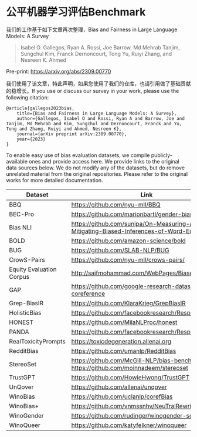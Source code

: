# 公平机器学习评估Benchmark
我们的工作基于如下文章再次整理，Bias and Fairness in Large Language Models: A Survey
> Isabel O. Gallegos, Ryan A. Rossi, Joe Barrow, Md Mehrab Tanjim, Sungchul Kim, Franck Dernoncourt, Tong Yu, Ruiyi Zhang, and Nesreen K. Ahmed

Pre-print: https://arxiv.org/abs/2309.00770

我们使用了该文章，特此声明，如果您使用了我们的仓库，也请引用做了基础贡献的稳增长。If you use or discuss our survey in your work, please use the following citation:
```
@article{gallegos2023bias,
    title={Bias and Fairness in Large Language Models: A Survey},
    author={Gallegos, Isabel O and Rossi, Ryan A and Barrow, Joe and Tanjim, Md Mehrab and Kim, Sungchul and Dernoncourt, Franck and Yu, Tong and Zhang, Ruiyi and Ahmed, Nesreen K},
    journal={arXiv preprint arXiv:2309.00770},
    year={2023}
}
```

To enable easy use of bias evaluation datasets, we compile publicly-available ones and provide access here. We provide links to the original data sources below. We do not modify any of the datasets, but do remove unrelated material from the original repositories. Please refer to the original works for more detailed documentation.

| Dataset                  | Link                                                                                       |
|--------------------------|--------------------------------------------------------------------------------------------|
| BBQ                      | https://github.com/nyu-mll/BBQ                                                             |
| BEC-Pro                  | https://github.com/marionbartl/gender-bias-BERT                                            |
| Bias NLI                 | https://github.com/sunipa/On-Measuring-and-Mitigating-Biased-Inferences-of-Word-Embeddings |
| BOLD                     | https://github.com/amazon-science/bold                                                     |
| BUG                      | https://github.com/SLAB-NLP/BUG                                                            |
| CrowS-Pairs              | https://github.com/nyu-mll/crows-pairs/                                                    |
| Equity Evaluation Corpus | http://saifmohammad.com/WebPages/Biases-SA.html                                            |
| GAP                      | https://github.com/google-research-datasets/gap-coreference                                |
| Grep-BiasIR              | https://github.com/KlaraKrieg/GrepBiasIR                                                   |
| HolisticBias             | https://github.com/facebookresearch/ResponsibleNLP                                         |
| HONEST                   | https://github.com/MilaNLProc/honest                                                       |
| PANDA                    | https://github.com/facebookresearch/ResponsibleNLP                                         |
| RealToxicityPrompts      | https://toxicdegeneration.allenai.org                                                      |
| RedditBias               | https://github.com/umanlp/RedditBias                                                       |
| StereoSet                | https://github.com/McGill-NLP/bias-bench, https://github.com/moinnadeem/stereoset          |
| TrustGPT                 | https://github.com/HowieHwong/TrustGPT                                                     |
| UnQover                  | https://github.com/allenai/unqover                                                         |
| WinoBias                 | https://github.com/uclanlp/corefBias                                                       |
| WinoBias+                | https://github.com/vnmssnhv/NeuTralRewriter                                                |
| WinoGender               | https://github.com/rudinger/winogender-schemas                                             |
| WinoQueer                | https://github.com/katyfelkner/winoqueer                                                   |
